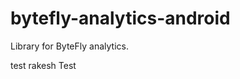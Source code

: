 bytefly-analytics-android
=========================

Library for ByteFly analytics.

test
rakesh Test
